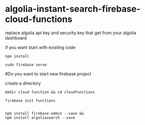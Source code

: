 # algolia-instant-search-firebase-cloud-functions


replace algolia api key and security key that get from your algolia dashboard

if you want start with existing code

<code>npm install</code>

<code>sudo firebase serve</code>

#Do you want to start new firebase project

create a directory 

<code>mkdir cloud function && cd cloudfunctions </code>

<code>firebase init functions</code>

<code>
npm install firebase-admin --save &&
npm install algoliasearch --save
</code>


